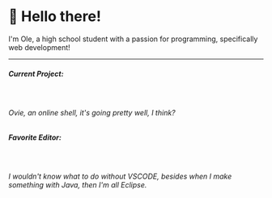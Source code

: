 # 👋 Hello there!

I'm Ole, a high school student with a passion for programming, specifically web development!
<hr>

<h5>Current Project:</h5><br><h6>Ovie, an online shell, it's going pretty well, I think?</h6>
<h5>Favorite Editor:</h5><br><h6>I wouldn't know what to do without VSCODE, besides when I make something with Java, then I'm all Eclipse.</h6>
